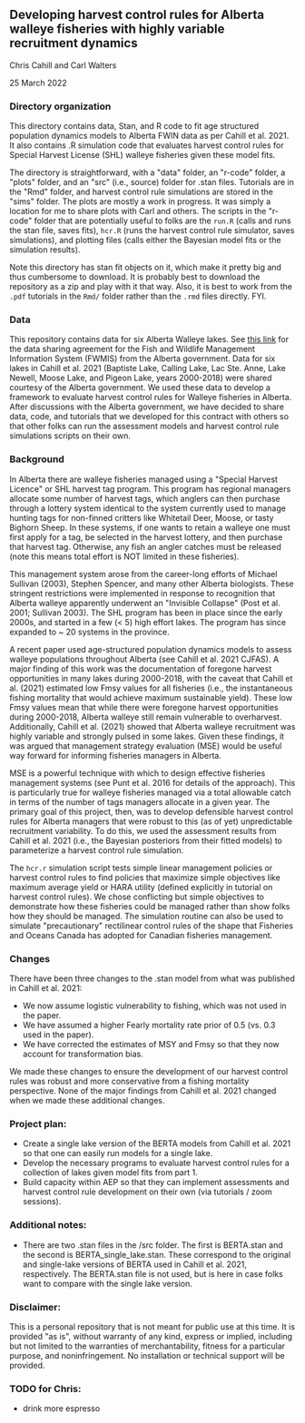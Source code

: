 ## Developing harvest control rules for Alberta walleye fisheries with highly variable recruitment dynamics
Chris Cahill and Carl Walters

25 March 2022

### Directory organization
This directory contains data, Stan, and R code to fit age structured population dynamics models to Alberta FWIN data as per Cahill et al. 2021.  It also contains .R simulation code that evaluates harvest control rules for Special Harvest License (SHL) walleye fisheries given these model fits. 

The directory is straightforward, with a "data" folder, an "r-code" folder, a "plots" folder, and an "src" (i.e., source) folder for .stan files. Tutorials are in the "Rmd" folder, and harvest control rule simulations are stored in the "sims" folder. The plots are mostly a work in progress.  It was simply a location for me to share plots with Carl and others.  The scripts in the "r-code" folder that are potentially useful to folks are the `run.R` (calls and runs the stan file, saves fits), `hcr.R` (runs the harvest control rule simulator, saves simulations), and plotting files (calls either the Bayesian model fits or the simulation results). 

Note this directory has stan fit objects on it, which make it pretty big and thus cumbersome to download.  It is probably best to download the repository as a zip and play with it that way. Also, it is best to work from the `.pdf` tutorials in the `Rmd/` folder rather than the `.rmd` files directly. FYI.

### Data
This repository contains data for six Alberta Walleye lakes.  See [this link](https://www.alberta.ca/assets/documents/ep-fwmis-data-sharing-agreement.pdf) for the data sharing agreement for the Fish and Wildlife Management Information System (FWMIS) from the Alberta government. Data for six lakes in Cahill et al. 2021 (Baptiste Lake, Calling Lake, Lac Ste. Anne, Lake Newell, Moose Lake, and Pigeon Lake, years 2000-2018) were shared courtesy of the Alberta government.  We used these data to develop a framework to evaluate harvest control rules for Walleye fisheries in Alberta.  After discussions with the Alberta government, we have decided to share data, code, and tutorials that we developed for this contract with others so that other folks can run the assessment models and harvest control rule simulations scripts on their own.

### Background
In Alberta there are walleye fisheries managed using a "Special Harvest Licence" or SHL harvest tag program.  This program has regional managers allocate some number of harvest tags, which anglers can then purchase through a lottery system identical to the system currently used to manage hunting tags for non-finned critters like Whitetail Deer, Moose, or tasty Bighorn Sheep.  In these systems, if one wants to retain a walleye one must first apply for a tag, be selected in the harvest lottery, and then purchase that  harvest tag.  Otherwise, any fish an angler catches must be released (note this means total effort is NOT limited in these fisheries).

This management system arose from the career-long efforts of Michael Sullivan (2003), Stephen Spencer, and many other Alberta biologists.  These stringent restrictions were implemented in response to recognition that Alberta walleye apparently underwent an "Invisible Collapse" (Post et al. 2001; Sullivan 2003). The SHL program has been in place since the early 2000s, and started in a few (< 5) high effort lakes.  The program has since expanded to ~ 20 systems in the province. 

A recent paper used age-structured population dynamics models to assess walleye populations throughout Alberta (see Cahill et al. 2021 CJFAS).  A major finding of this work was the documentation of foregone harvest opportunities in many lakes during 2000-2018, with the caveat that Cahill et al. (2021) estimated low Fmsy values for all fisheries (i.e., the instantaneous fishing mortality that would achieve maximum sustainable yield).  These low Fmsy values mean that while there were foregone harvest opportunities during 2000-2018, Alberta walleye still remain vulnerable to overharvest.  Additionally, Cahill et al. (2021) showed that Alberta walleye recruitment was highly variable and strongly pulsed in some lakes.  Given these findings, it was argued that management strategy evaluation (MSE) would be useful way forward for informing fisheries managers in Alberta. 

MSE is a powerful technique with which to design effective fisheries management systems (see Punt et al. 2016 for details of the approach).  This is particularly true for walleye fisheries managed via a total allowable catch in terms of the number of tags managers allocate in a given year. The primary goal of this project, then, was to develop defensible harvest control rules for Alberta managers that were robust to this (as of yet) unpredictable recruitment variability.  To do this, we used the assessment results from Cahill et al. 2021 (i.e., the Bayesian posteriors from their fitted models) to parameterize a harvest control rule simulation. 

The `hcr.r` simulation script tests simple linear management policies or harvest control rules to find policies that maximize simple objectives like maximum average yield or HARA utility (defined explicitly in tutorial on harvest control rules).  We chose conflicting but simple objectives to demonstrate how these fisheries could be managed rather than show folks how they should be managed.  The simulation routine can also be used to simulate "precautionary" rectilinear control rules of the shape that Fisheries and Oceans Canada has adopted for Canadian fisheries management. 

### Changes 

There have been three changes to the .stan model from what was published in Cahill et al. 2021:

* We now assume logistic vulnerability to fishing, which was not used in the paper.
* We have assumed a higher Fearly mortality rate prior of 0.5 (vs. 0.3 used in the paper). 
* We have corrected the estimates of MSY and Fmsy so that they now account for transformation bias. 

We made these changes to ensure the development of our harvest control rules was robust and more conservative from a fishing mortality perspective.  None of the major findings from Cahill et al. 2021 changed when we made these additional changes. 

### Project plan:

* Create a single lake version of the BERTA models from Cahill et al. 2021 so that one can easily run models for a single lake.
* Develop the necessary programs to evaluate harvest control rules for a collection of lakes given model fits from part 1. 
* Build capacity within AEP so that they can implement assessments and harvest control rule development on their own (via tutorials / zoom sessions).

### Additional notes:

* There are two .stan files in the /src folder.  The first is BERTA.stan and the second is BERTA_single_lake.stan.  These correspond to the original and single-lake versions of BERTA used in Cahill et al. 2021, respectively. The BERTA.stan file is not used, but is here in case folks want to compare with the single lake version. 

### Disclaimer:

This is a personal repository that is not meant for public use at this time. It is provided "as is", without warranty of any kind, express or implied, including but not limited to the warranties of merchantability, fitness for a particular purpose, and noninfringement. No installation or technical support will be provided.

### TODO for Chris: 

* drink more espresso 